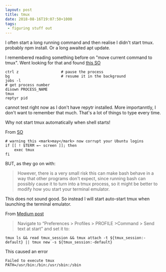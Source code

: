 ```yaml
---
layout: post
title: tmux
date: 2018-08-16T19:07:50+1000
tags:
 - figuring stuff out
---
```


I often start a long running command and then realise I didn't start tmux.
probably npm install. Or a long awaited apt update.

I remembered reading something before on "move current command to tmux".
Went looking for that and found [this SO](https://superuser.com/a/748494/720701)

```
ctrl z                   # pause the process
bg                       # resume it in the background
jobs -l
# get process number
disown PROCESS_NAME
tmux
reptyr pid
```

cannot test right now as I don't have repytr installed. More importanntly, I don't
want to remember that much. That's a lot of things to type every time.

Why not start tmux automatically when shell starts!

From [SO](https://stackoverflow.com/a/11069117/4423351)

```
# warning this <mark>may</mark> now corrupt your Ubuntu logins
if [[ ! $TERM =~ screen ]]; then
    exec tmux
fi
```

BUT, as they go on with:

> However, there is a very small risk this can make bash behave in a way that other programs don't expect, since running bash can possibly cause it to turn into a tmux process, so it might be better to modify how you start your terminal emulator.

This does not sound good. So instead I will start auto-start tmux when launching the terminal emulator.

From [Medium post](https://medium.com/@sasom/auto-starting-tmux-in-iterm2-4276182d452a)

> Navigate to “Preferences > Profiles > PROFILE >Command > Send text at start” and set it to:

```
tmux ls && read tmux_session && tmux attach -t ${tmux_session:-default} || tmux new -s ${tmux_session:-default}
```

This caused an error

```
Failed to execute tmux
PATH=/usr/bin:/bin:/usr/sbin:/sbin
```

